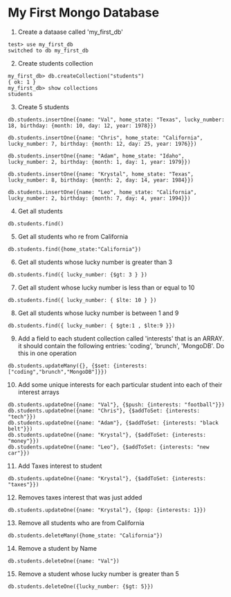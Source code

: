 # My First Mongo Database

1. Create a dataase called 'my_first_db'
```
test> use my_first_db
switched to db my_first_db
```

2. Create students collection
```
my_first_db> db.createCollection("students")
{ ok: 1 }
my_first_db> show collections
students
```

3. Create 5 students
```
db.students.insertOne({name: "Val", home_state: "Texas", lucky_number: 18, birthday: {month: 10, day: 12, year: 1978}})

db.students.insertOne({name: "Chris", home_state: "California", lucky_number: 7, birthday: {month: 12, day: 25, year: 1976}})

db.students.insertOne({name: "Adam", home_state: "Idaho", lucky_number: 2, birthday: {month: 1, day: 1, year: 1979}})

db.students.insertOne({name: "Krystal", home_state: "Texas", lucky_number: 8, birthday: {month: 2, day: 14, year: 1984}})

db.students.insertOne({name: "Leo", home_state: "California", lucky_number: 2, birthday: {month: 7, day: 4, year: 1994}})
```

4. Get all students
```
db.students.find()
```
5. Get all students who re from California
```
db.students.find({home_state:"California"})
```
6. Get all students whose lucky number is greater than 3
```
db.students.find({ lucky_number: {$gt: 3 } })
```
7. Get all student whose lucky number is less than or equal to 10
```
db.students.find({ lucky_number: { $lte: 10 } })
```
8. Get all students whose lucky number is between 1 and 9
```
db.students.find({ lucky_number: { $gte:1 , $lte:9 }})
```
9. Add a field to each student collection called 'interests' that is an ARRAY.  it should contain the following entries: 'coding', 'brunch', 'MongoDB'.  Do this in one operation
```
db.students.updateMany({}, {$set: {interests: ["coding","brunch","MongoDB"]}})
```
10. Add some unique interests for each particular student into each of their interest arrays
```
db.students.updateOne({name: "Val"}, {$push: {interests: "football"}})
db.students.updateOne({name: "Chris"}, {$addToSet: {interests: "tech"}})
db.students.updateOne({name: "Adam"}, {$addToSet: {interests: "black belt"}})
db.students.updateOne({name: "Krystal"}, {$addToSet: {interests: "money"}})
db.students.updateOne({name: "Leo"}, {$addToSet: {interests: "new car"}})
```
11. Add Taxes interest to student
```
db.students.updateOne({name: "Krystal"}, {$addToSet: {interests: "taxes"}})
```
12. Removes taxes interest that was just added
```
db.students.updateOne({name: "Krystal"}, {$pop: {interests: 1}})
```
13. Remove all students who are from California
```
db.students.deleteMany({home_state: "California"})
```
14. Remove a student by Name
```
db.students.deleteOne({name: "Val"})
```
15. Remove a student whose lucky number is greater than 5
```
db.students.deleteOne({lucky_number: {$gt: 5}})
```